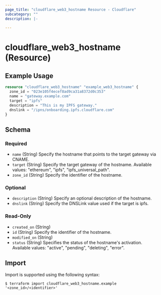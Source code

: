 ```yaml
---
page_title: "cloudflare_web3_hostname Resource - Cloudflare"
subcategory: ""
description: |-
  
---
```


# cloudflare_web3_hostname (Resource)



## Example Usage

```terraform
resource "cloudflare_web3_hostname" "example_web3_hostname" {
  zone_id = "023e105f4ecef8ad9ca31a8372d0c353"
  name = "gateway.example.com"
  target = "ipfs"
  description = "This is my IPFS gateway."
  dnslink = "/ipns/onboarding.ipfs.cloudflare.com"
}
```

<!-- schema generated by tfplugindocs -->
## Schema

### Required

- `name` (String) Specify the hostname that points to the target gateway via CNAME.
- `target` (String) Specify the target gateway of the hostname.
Available values: "ethereum", "ipfs", "ipfs_universal_path".
- `zone_id` (String) Specify the identifier of the hostname.

### Optional

- `description` (String) Specify an optional description of the hostname.
- `dnslink` (String) Specify the DNSLink value used if the target is ipfs.

### Read-Only

- `created_on` (String)
- `id` (String) Specify the identifier of the hostname.
- `modified_on` (String)
- `status` (String) Specifies the status of the hostname's activation.
Available values: "active", "pending", "deleting", "error".

## Import

Import is supported using the following syntax:

```shell
$ terraform import cloudflare_web3_hostname.example '<zone_id>/<identifier>'
```
